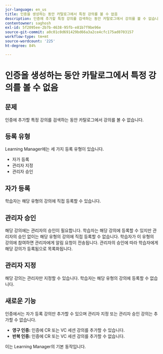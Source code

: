 ```yaml
---
jcr-language: en_us
title: 인증을 생성하는 동안 카탈로그에서 특정 강의를 볼 수 없음
description: 인증에 추가할 특정 강의를 검색하는 동안 카탈로그에서 강의를 볼 수 없습니다.
contentowner: saghosh
exl-id: 5f2095ee-2b7b-4638-95fb-e81b7f9be96e
source-git-commit: a0c01c0d691429bd66a3a2ce4cfc175ad0703157
workflow-type: tm+mt
source-wordcount: '225'
ht-degree: 84%

---
```


# 인증을 생성하는 동안 카탈로그에서 특정 강의를 볼 수 없음

## 문제

인증에 추가할 특정 강의를 검색하는 동안 카탈로그에서 강의를 볼 수 없습니다.

## 등록 유형

Learning Manager에는 세 가지 등록 유형이 있습니다.

* 자가 등록
* 관리자 지정
* 관리자 승인

## 자가 등록

학습자는 해당 유형의 강의에 직접 등록할 수 있습니다.

## 관리자 승인

해당 강의에는 관리자의 승인이 필요합니다. 학습자는 해당 강의에 등록할 수 있지만 관리자의 승인 없이는 해당 유형의 강의에 직접 등록할 수 없습니다. 학습자가 이 유형의 강의에 참여하면 관리자에게 알림 요청이 전송됩니다. 관리자의 승인에 따라 학습자에게 해당 강의가 등록됨으로 목록화됩니다.

## 관리자 지정

해당 강의는 관리자만 지정할 수 있습니다. 학습자는 해당 유형의 강의에 등록할 수 없습니다.

## 새로운 기능

인증에서는 자가 등록 강의만 추가할 수 있으며 관리자 지정 또는 관리자 승인 강의는 추가할 수 없습니다.

* **영구 인증:** 인증에 CR 또는 VC 세션 강의를 추가할 수 있습니다.
* **반복 인증:** 인증에 CR 또는 VC 세션 강의를 추가할 수 없습니다.

이는 Learning Manager의 기본 동작입니다.
